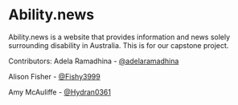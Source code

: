 # Ability.news
Ability.news is a website that provides information and news solely surrounding disability in Australia. This is for our capstone project.

Contributors: 
Adela Ramadhina - [@adelaramadhina](https://github.com/adelaramadhina)

Alison Fisher - [@Fishy3999](https://github/com/Fishy3999)

Amy McAuliffe - [@Hydran0361](https://github.com/Hydran0361)